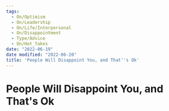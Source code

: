 ```yaml
---
tags:
  - On/Optimism
  - On/Leadership
  - On/Life/Interpersonal
  - On/Disappointment
  - Type/Advice
  - On/Hot_Takes
date: "2022-06-19"
date modified: "2022-06-20"
title: 'People Will Disappoint You, and That''s Ok'
---
```


# People Will Disappoint You, and That's Ok

